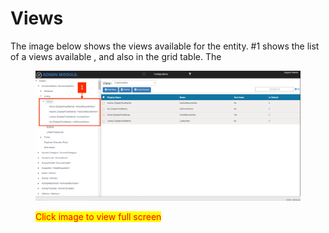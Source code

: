 # Views

The image below shows the views available for the entity. #1 shows the list of a views available , and also in the grid table. The&#x20;

<figure><img src="../../../../.gitbook/assets/Untitled design 41 (1).png" alt=""><figcaption><p><mark style="color:red;">Click image to view full screen</mark></p></figcaption></figure>
